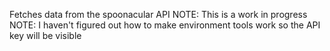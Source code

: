 Fetches data from the spoonacular API
NOTE: This is a work in progress
NOTE: I haven't figured out how to make environment tools work so the API key will be visible
